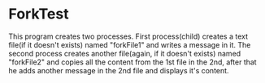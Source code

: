 # ForkTest
This program creates two processes. First process(child) creates a text file(if it doesn't exists) named "forkFile1" and writes a message in it. The second process creates another file(again, if it doesn't exists) named "forkFile2" and copies all the content from the 1st file in the 2nd, after that he adds another message in the 2nd file and displays it's content.
